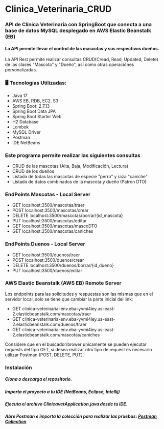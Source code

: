 # Clinica_Veterinaria_CRUD
### API de Clínica Veterinaría con SpringBoot que conecta a una base de datos MySQL desplegado en AWS Elastic Beanstalk (EB)
#### La API permite llevar el control de las mascotas y sus respectivos dueños.
La API Rest permite realizar consultas CRUD(Cread, Read, Updated, Delete) de las clases "Mascota" y "Dueño", así como otras operaciónes personalizadas.


 ### 🖥️ Tecnologías Utilizadas:
* Java 17
* AWS EB, RDB, EC2, S3
* Spring Boot: 2.7.13
* Spring Boot Data JPA
* Spring Boot Starter Web
* H2 Database
* Lombok
* MySQL Driver
* Postman
* IDE NetBeans
 
 ### Este programa permite realizar las siguientes consultas 
 * CRUD de las mascotas (Alta, Baja, Modificación, Lectura)
 * CRUD de los dueños
 * Listado de todas las mascotas de especie "perro" y raza "caniche"
 * Listado de datos combinados de la mascota y dueño (Patron DTO)

 ### EndPoints Mascotas - Local Server
 * GET      localhost:3500/mascotas/traer
 * POST     localhost:3500/mascotas/crear
 * DELETE   localhost:3500/mascotas/borrar/{id_mascota}
 * PUT      localhost:3500/mascotas/editar
 * GET      localhost:3500/mascotas/mascoDTO
 * GET      localhost:3500/mascotas/caniches

 ### EndPoints Duenos  - Local Server
 * GET      localhost:3500/duenos/traer
 * POST      localhost:3500/duenos/crear    
 * DELETE   localhost:3500/duenos/borrar/{id_dueno}
 * PUT      localhost:3500/duenos/editar

 ### AWS Elastic Beanstalk (AWS EB) Remote Server
 Los endpoints para las solicitudes y respuestas son las mismas que en el servidor local, solo se tiene que cambiar la parte inicial del link:
 * GET      clinica-veterinaria-env.eba-yvmi4iey.us-east-2.elasticbeanstalk.com/mascotas/traer
 * GET      clinica-veterinaria-env.eba-yvmi4iey.us-east-2.elasticbeanstalk.com/duenos/traer
 * GET      clinica-veterinaria-env.eba-yvmi4iey.us-east-2.elasticbeanstalk.com/mascotas/caniches

 Considere que en el buscador/brower unicamente se pueden ejecutar requests del tipo GET, si desea realizar otro tipo de request es necesario
 utilizar Postman (POST, DELETE, PUT).

 ### Instalación

##### Clona o descarga el repositorio.
##### Importa el proyecto a tu IDE (NetBeans, Eclipse, Intellij)
##### Ejecuta el archivo ClinicavetApplication.java desde tu IDE.
##### Abre Postman e importa la colección para realizar las pruebas: [Postman Collection](https://github.com/luzhersor/Clinica_Veterinaria_CRUD/blob/main/ClinicaVeterinaria.postman_collection.json)

  
  
